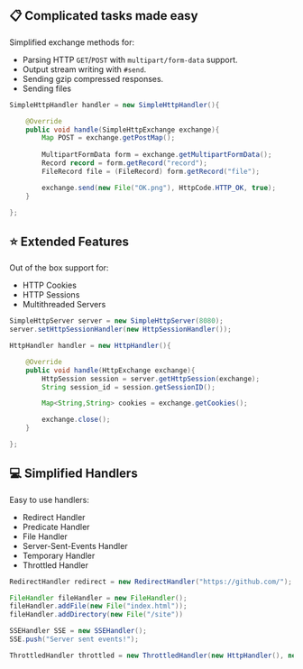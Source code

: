 ---
---
## 📋 Complicated tasks made easy

Simplified exchange methods for:
- Parsing HTTP `GET`/`POST` with `multipart/form-data` support.
- Output stream writing with `#send`.
- Sending gzip compressed responses.
- Sending files

<!-- separator -->

```java
SimpleHttpHandler handler = new SimpleHttpHandler(){

    @Override
    public void handle(SimpleHttpExchange exchange){
        Map POST = exchange.getPostMap();
        
        MultipartFormData form = exchange.getMultipartFormData();
        Record record = form.getRecord("record");
        FileRecord file = (FileRecord) form.getRecord("file");

        exchange.send(new File("OK.png"), HttpCode.HTTP_OK, true);
    }

};
```

<!-- separator -->

## ⭐ Extended Features

Out of the box support for:
- HTTP Cookies
- HTTP Sessions
- Multithreaded Servers

<!-- separator -->

```java
SimpleHttpServer server = new SimpleHttpServer(8080);
server.setHttpSessionHandler(new HttpSessionHandler());

HttpHandler handler = new HttpHandler(){

    @Override
    public void handle(HttpExchange exchange){
        HttpSession session = server.getHttpSession(exchange);
        String session_id = session.getSessionID();

        Map<String,String> cookies = exchange.getCookies(); 

        exchange.close();
    }

};
```

<!-- separator -->

## 💻 Simplified Handlers

Easy to use handlers:
- Redirect Handler
- Predicate Handler
- File Handler
- Server-Sent-Events Handler
- Temporary Handler
- Throttled Handler
<!-- separator -->

```java
RedirectHandler redirect = new RedirectHandler("https://github.com/");

FileHandler fileHandler = new FileHandler();
fileHandler.addFile(new File("index.html"));
fileHandler.addDirectory(new File("/site"))

SSEHandler SSE = new SSEHandler();
SSE.push("Server sent events!");

ThrottledHandler throttled = new ThrottledHandler(new HttpHandler(), new ServerExchangeThrottler())
```
